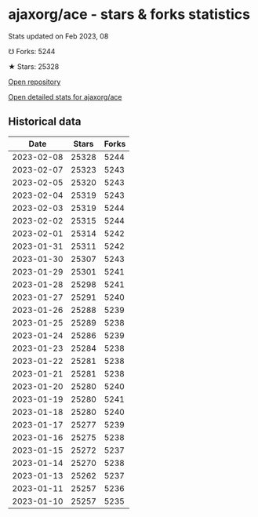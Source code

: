 # ajaxorg/ace - stars & forks statistics

Stats updated on Feb 2023, 08

☋ Forks: 5244

★ Stars: 25328

[Open repository](https://github.com/ajaxorg/ace)

[Open detailed stats for ajaxorg/ace](https://reviewgithub.com/rep/ajaxorg/ace)

## Historical data
| Date | Stars | Forks |
|------|-------|-------|
| 2023-02-08 | 25328 | 5244 | 
| 2023-02-07 | 25323 | 5243 | 
| 2023-02-05 | 25320 | 5243 | 
| 2023-02-04 | 25319 | 5243 | 
| 2023-02-03 | 25319 | 5244 | 
| 2023-02-02 | 25315 | 5244 | 
| 2023-02-01 | 25314 | 5242 | 
| 2023-01-31 | 25311 | 5242 | 
| 2023-01-30 | 25307 | 5243 | 
| 2023-01-29 | 25301 | 5241 | 
| 2023-01-28 | 25298 | 5241 | 
| 2023-01-27 | 25291 | 5240 | 
| 2023-01-26 | 25288 | 5239 | 
| 2023-01-25 | 25289 | 5238 | 
| 2023-01-24 | 25286 | 5239 | 
| 2023-01-23 | 25284 | 5238 | 
| 2023-01-22 | 25281 | 5238 | 
| 2023-01-21 | 25281 | 5238 | 
| 2023-01-20 | 25280 | 5240 | 
| 2023-01-19 | 25280 | 5241 | 
| 2023-01-18 | 25280 | 5240 | 
| 2023-01-17 | 25277 | 5239 | 
| 2023-01-16 | 25275 | 5238 | 
| 2023-01-15 | 25272 | 5237 | 
| 2023-01-14 | 25270 | 5238 | 
| 2023-01-13 | 25262 | 5237 | 
| 2023-01-11 | 25257 | 5236 | 
| 2023-01-10 | 25257 | 5235 | 

